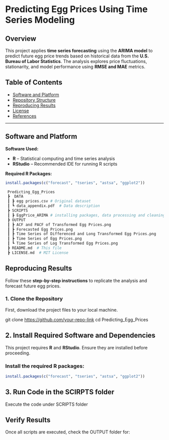 # **Predicting Egg Prices Using Time Series Modeling**

## **Overview**  
This project applies **time series forecasting** using the **ARIMA model** to predict future egg price trends based on historical data from the **U.S. Bureau of Labor Statistics**. The analysis explores price fluctuations, stationarity, and model performance using **RMSE and MAE** metrics.

## **Table of Contents**  
- [Software and Platform](#software-and-platform)  
- [Repository Structure](#repository-structure)  
- [Reproducing Results](#reproducing-results)  
- [License](#license)  
- [References](#references)  

---

## **Software and Platform**  
**Software Used:**  
- **R** – Statistical computing and time series analysis  
- **RStudio** – Recommended IDE for running R scripts  

**Required R Packages:**  
```r
install.packages(c("forecast", "tseries", "astsa", "ggplot2"))

 Predicting_Egg_Prices  
 ┣  DATA  
 ┃ ┣ egg prices.csv # Original dataset  
 ┃ ┗ data_appendix.pdf  # Data description  
 ┣ SCRIPTS  
 ┃ ┣ EggPrice_ARIMA # installing packages, data processing and cleaning, ARIMA modeling, hypothesis testing, and evaluating the mode
 ┣ OUTPUT  
 ┃ ┣ ACF and PACF of Transformed Egg Prices.png 
 ┃ ┣ Forecasted Egg Prices.png 
 ┃ ┣ Time Series of Differenced and Long Transformed Egg Prices.png
 ┃ ┣ Time Series of Egg Prices.png
 ┃ ┗ Time Series of Log Transformed Egg Prices.png
 ┣ README.md  # This file  
 ┣ LICENSE.md  # MIT License  
```

## **Reproducing Results**
Follow these **step-by-step instructions** to replicate the analysis and forecast future egg prices.

### **1. Clone the Repository**
First, download the project files to your local machine.

git clone https://github.com/your-repo-link
cd Predicting_Egg_Prices

## **2. Install Required Software and Dependencies**
This project requires **R** and **RStudio**. Ensure they are installed before proceeding.

### **Install the required R packages:**
```r
install.packages(c("forecast", "tseries", "astsa", "ggplot2"))
```
## 3. Run Code in the SCIRPTS folder
Execute the code under SCRIPTS folder 

## **Verify Results**
Once all scripts are executed, check the OUTPUT folder for:
